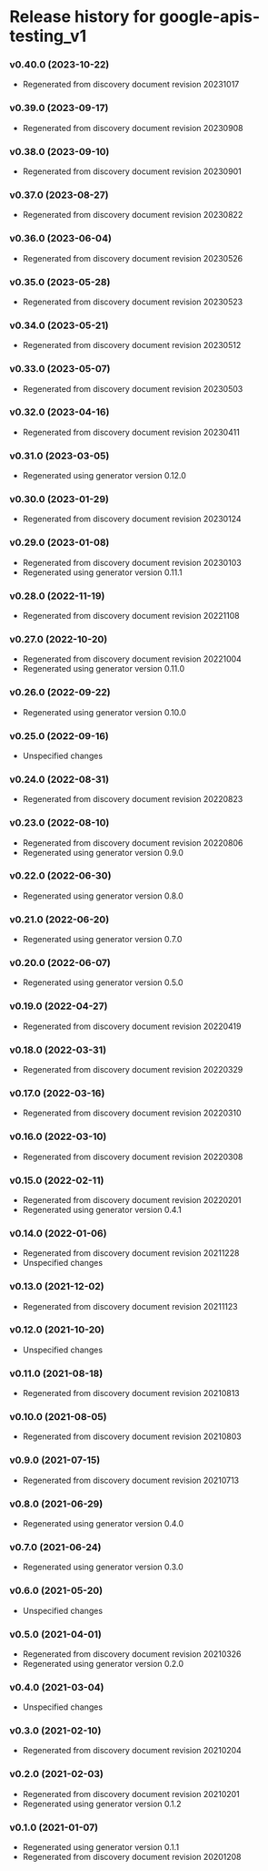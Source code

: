 # Release history for google-apis-testing_v1

### v0.40.0 (2023-10-22)

* Regenerated from discovery document revision 20231017

### v0.39.0 (2023-09-17)

* Regenerated from discovery document revision 20230908

### v0.38.0 (2023-09-10)

* Regenerated from discovery document revision 20230901

### v0.37.0 (2023-08-27)

* Regenerated from discovery document revision 20230822

### v0.36.0 (2023-06-04)

* Regenerated from discovery document revision 20230526

### v0.35.0 (2023-05-28)

* Regenerated from discovery document revision 20230523

### v0.34.0 (2023-05-21)

* Regenerated from discovery document revision 20230512

### v0.33.0 (2023-05-07)

* Regenerated from discovery document revision 20230503

### v0.32.0 (2023-04-16)

* Regenerated from discovery document revision 20230411

### v0.31.0 (2023-03-05)

* Regenerated using generator version 0.12.0

### v0.30.0 (2023-01-29)

* Regenerated from discovery document revision 20230124

### v0.29.0 (2023-01-08)

* Regenerated from discovery document revision 20230103
* Regenerated using generator version 0.11.1

### v0.28.0 (2022-11-19)

* Regenerated from discovery document revision 20221108

### v0.27.0 (2022-10-20)

* Regenerated from discovery document revision 20221004
* Regenerated using generator version 0.11.0

### v0.26.0 (2022-09-22)

* Regenerated using generator version 0.10.0

### v0.25.0 (2022-09-16)

* Unspecified changes

### v0.24.0 (2022-08-31)

* Regenerated from discovery document revision 20220823

### v0.23.0 (2022-08-10)

* Regenerated from discovery document revision 20220806
* Regenerated using generator version 0.9.0

### v0.22.0 (2022-06-30)

* Regenerated using generator version 0.8.0

### v0.21.0 (2022-06-20)

* Regenerated using generator version 0.7.0

### v0.20.0 (2022-06-07)

* Regenerated using generator version 0.5.0

### v0.19.0 (2022-04-27)

* Regenerated from discovery document revision 20220419

### v0.18.0 (2022-03-31)

* Regenerated from discovery document revision 20220329

### v0.17.0 (2022-03-16)

* Regenerated from discovery document revision 20220310

### v0.16.0 (2022-03-10)

* Regenerated from discovery document revision 20220308

### v0.15.0 (2022-02-11)

* Regenerated from discovery document revision 20220201
* Regenerated using generator version 0.4.1

### v0.14.0 (2022-01-06)

* Regenerated from discovery document revision 20211228
* Unspecified changes

### v0.13.0 (2021-12-02)

* Regenerated from discovery document revision 20211123

### v0.12.0 (2021-10-20)

* Unspecified changes

### v0.11.0 (2021-08-18)

* Regenerated from discovery document revision 20210813

### v0.10.0 (2021-08-05)

* Regenerated from discovery document revision 20210803

### v0.9.0 (2021-07-15)

* Regenerated from discovery document revision 20210713

### v0.8.0 (2021-06-29)

* Regenerated using generator version 0.4.0

### v0.7.0 (2021-06-24)

* Regenerated using generator version 0.3.0

### v0.6.0 (2021-05-20)

* Unspecified changes

### v0.5.0 (2021-04-01)

* Regenerated from discovery document revision 20210326
* Regenerated using generator version 0.2.0

### v0.4.0 (2021-03-04)

* Unspecified changes

### v0.3.0 (2021-02-10)

* Regenerated from discovery document revision 20210204

### v0.2.0 (2021-02-03)

* Regenerated from discovery document revision 20210201
* Regenerated using generator version 0.1.2

### v0.1.0 (2021-01-07)

* Regenerated using generator version 0.1.1
* Regenerated from discovery document revision 20201208

